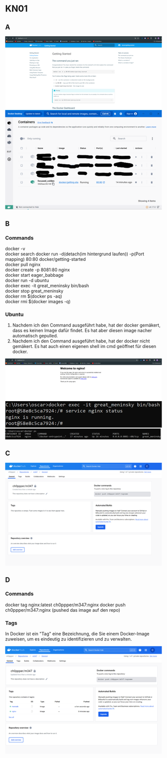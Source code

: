 # KN01

## A

![Getting Started](KN01_1_a.png)
![Docker](KN01_1_hb.png)


## B 

### Commands
docker -v \
docker search
docker run -d(detach(im hintergrund laufen)) -p(Port mapping) 80:80 docker/getting-started \
docker pull nginx \
docker create -p 8081:80 nginx \
docker start eager_babbage \
docker run -d ubuntu \
docker exec -it great_meninsky bin/bash \
docker stop great_meninsky \
docker rm $(docker ps -aq) \
docker rmi $(docker images -q)


### Ubuntu
1. Nachdem ich den Command ausgeführt habe, hat der docker gemäkert, dass es keinen Image dafür findet. Es hat aber diesen image nacher automatisch gepulled.
2. Nachdem ich den Command ausgeführt habe, hat der docker nicht gemäkert. Es hat auch einen eigenen shell im cmd geöffnet für diesen docker.

![nginx](KN01_2_a.png)
![nginx status](KN01_2_b.png)
![status](KN01_2_c.png)

## C
![Repo](KN01_3.png)

## D

### Commands
docker tag nginx:latest ch0ppper/m347:nginx
docker push ch0ppper/m347:nginx
(pushed das image auf den repo)

### Tags
In Docker ist ein "Tag" eine Bezeichnung, die Sie einem Docker-Image zuweisen, um es eindeutig zu identifizieren und zu verwalten.

![Repo](KN01_4.png)
